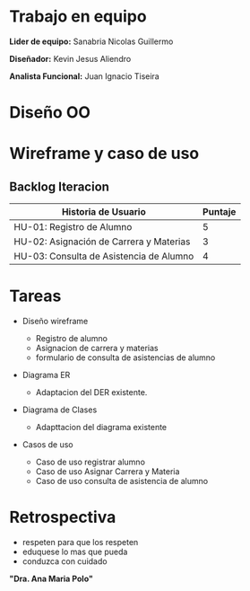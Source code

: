 # Trabajo en equipo

**Lider de equipo:** Sanabria Nicolas Guillermo

**Diseñador:** Kevin Jesus Aliendro

**Analista Funcional:** Juan Ignacio Tiseira

# Diseño OO

# Wireframe y caso de uso

## Backlog Iteracion

| Historia de Usuario          | Puntaje |
|-----------------------------|---------|
| HU-01: Registro de Alumno | 5      |
| HU-02: Asignación de Carrera y Materias | 3       |
| HU-03: Consulta de Asistencia de Alumno |    4   |

# Tareas

- Diseño wireframe
    - Registro de alumno
    - Asignacion de carrera y materias
    - formulario de consulta de asistencias de alumno

- Diagrama ER
    - Adaptacion del DER existente.

- Diagrama de Clases
    - Adapttacion del diagrama existente

- Casos de uso
    - Caso de uso registrar alumno
    - Caso de uso Asignar Carrera y Materia
    - Caso de uso consulta de asistencia de alumno
    
# Retrospectiva

- respeten para que los respeten 
- eduquese lo mas que pueda
- conduzca con cuidado

**"Dra. Ana Maria Polo"**
